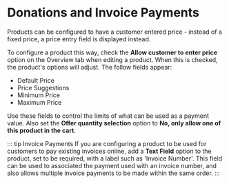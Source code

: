 # Donations and Invoice Payments

Products can be configured to have a customer entered price - instead of a fixed price, a price entry field is displayed instead.

To configure a product this way, check the **Allow customer to enter price** option on the Overview tab when editing a product.
When this is checked, the product's options will adjust. The follow fields appear:

- Default Price
- Price Suggestions
- Minimum Price
- Maximum Price

Use these fields to control the limits of what can be used as a payment value.
Also set the **Offer quantity selection** option to **No, only allow one of this product in the cart**.


::: tip Invoice Payments
If you are configuring a product to be used for customers to pay existing invoices online, add a **Text Field** option to the product, set to be required, with a label such as 'Invoice Number'. This field can be used to associated the payment used with an invoice number, and also allows multiple invoice payments to be made within the same order.
:::
